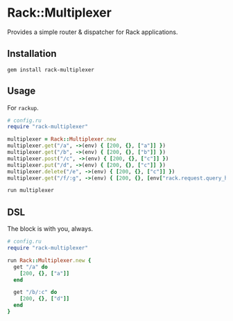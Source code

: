 # Rack::Multiplexer
Provides a simple router & dispatcher for Rack applications.

## Installation
```
gem install rack-multiplexer
```

## Usage
For `rackup`.

```ruby
# config.ru
require "rack-multiplexer"

multiplexer = Rack::Multiplexer.new
multiplexer.get("/a", ->(env) { [200, {}, ["a"]] })
multiplexer.get("/b", ->(env) { [200, {}, ["b"]] })
multiplexer.post("/c", ->(env) { [200, {}, ["c"]] })
multiplexer.put("/d", ->(env) { [200, {}, ["c"]] })
multiplexer.delete("/e", ->(env) { [200, {}, ["c"]] })
multiplexer.get("/f/:g", ->(env) { [200, {}, [env["rack.request.query_hash"]["g"]]] })

run multiplexer
```

## DSL
The block is with you, always.

```ruby
# config.ru
require "rack-multiplexer"

run Rack::Multiplexer.new {
  get "/a" do
    [200, {}, ["a"]]
  end

  get "/b/:c" do
    [200, {}, ["d"]]
  end
}
```
